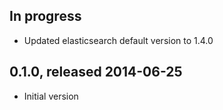 ## In progress

* Updated elasticsearch default version to 1.4.0

## 0.1.0, released 2014-06-25

* Initial version
